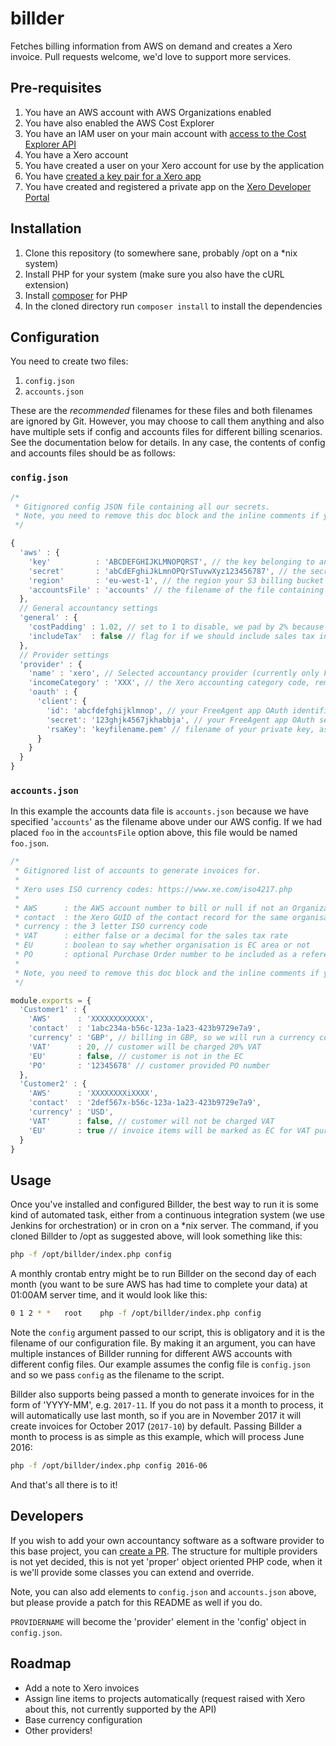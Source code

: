# billder
Fetches billing information from AWS on demand and creates a Xero invoice. Pull requests welcome, we'd love to support more services.

## Pre-requisites

1. You have an AWS account with AWS Organizations enabled
2. You have also enabled the AWS Cost Explorer
3. You have an IAM user on your main account with [access to the Cost Explorer API](https://docs.aws.amazon.com/awsaccountbilling/latest/aboutv2/billing-permissions-ref.html#example-policy-ce-api)
4. You have a Xero account
5. You have created a user on your Xero account for use by the application
6. You have [created a key pair for a Xero app](https://developer.xero.com/documentation/api-guides/create-publicprivate-key)
7. You have created and registered a private app on the [Xero Developer Portal](https://developer.xero.com/myapps)

## Installation

1. Clone this repository (to somewhere sane, probably /opt on a \*nix system)
2. Install PHP for your system (make sure you also have the cURL extension)
3. Install [composer](https://getcomposer.org/) for PHP
3. In the cloned directory run `composer install` to install the dependencies

## Configuration

You need to create two files:

1. `config.json`
2. `accounts.json`

These are the *recommended* filenames for these files and both filenames are ignored by Git. However, you may choose to call them anything and also have multiple sets if config and accounts files for different billing scenarios. See the documentation below for details. In any case, the contents of config and accounts files should be as follows:

### `config.json`

```javascript
/*
 * Gitignored config JSON file containing all our secrets.
 * Note, you need to remove this doc block and the inline comments if you use this as a template.
 */

{
  'aws' : {
    'key'          : 'ABCDEFGHIJKLMNOPQRST', // the key belonging to an IAM user with access to billing reports
    'secret'       : 'abCdEFghiJkLmnOPQrSTuvwXyz123456787', // the secret associated with the above key
    'region'       : 'eu-west-1', // the region your S3 billing bucket is in
    'accountsFile' : 'accounts' // the filename of the file containing your accounts to bill data (see below)
  },
  // General accountancy settings
  'general' : {
    'costPadding' : 1.02, // set to 1 to disable, we pad by 2% because AWS convert to GBP with Visa rate
    'includeTax'  : false // flag for if we should include sales tax in rebilling or not
  },
  // Provider settings
  'provider' : {
    'name' : 'xero', // Selected accountancy provider (currently only FreeAgent)
    'incomeCategory' : 'XXX', // the Xero accounting category code, remove if not required
    'oauth' : {
      'client': {
        'id': 'abcfdefghijklmnop', // your FreeAgent app OAuth identifier
        'secret': '123ghjk4567jkhabbja', // your FreeAgent app OAuth secret
        'rsaKey': 'keyfilename.pem' // filename of your private key, assumes repo / app root is location
      }
    }
  }
}
```

### `accounts.json`

In this example the accounts data file is `accounts.json` because we have specified '`accounts`' as the filename above under our AWS config. If we had placed `foo` in the `accountsFile` option above, this file would be named `foo.json`.

```javascript
/*
 * Gitignored list of accounts to generate invoices for.
 *
 * Xero uses ISO currency codes: https://www.xe.com/iso4217.php
 *
 * AWS      : the AWS account number to bill or null if not an Organizations account
 * contact  : the Xero GUID of the contact record for the same organisation
 * currency : the 3 letter ISO currency code
 * VAT      : either false or a decimal for the sales tax rate
 * EU       : boolean to say whether organisation is EC area or not
 * PO       : optional Purchase Order number to be included as a reference
 *
 * Note, you need to remove this doc block and the inline comments if you use this as a template.
 */

module.exports = {
  'Customer1' : {
    'AWS'      : 'XXXXXXXXXXXX',
    'contact'  : '1abc234a-b56c-123a-1a23-423b9729e7a9',
    'currency' : 'GBP', // billing in GBP, so we will run a currency conversion
    'VAT'      : 20, // customer will be charged 20% VAT
    'EU'       : false, // customer is not in the EC
    'PO'       : '12345678' // customer provided PO number
  },
  'Customer2' : {
    'AWS'      : 'XXXXXXXXiXXXX',
    'contact'  : '2def567x-b56c-123a-1a23-423b9729e7a9',
    'currency' : 'USD',
    'VAT'      : false, // customer will not be charged VAT
    'EU'       : true // invoice items will be marked as EC for VAT purposes
  }
}
```

## Usage

Once you've installed and configured Billder, the best way to run it is some kind of automated task, either from a continuous integration system (we use Jenkins for orchestration) or in cron on a \*nix server. The command, if you cloned Billder to /opt as suggested above, will look something like this:

```bash
php -f /opt/billder/index.php config
```

A monthly crontab entry might be to run Billder on the second day of each month (you want to be sure AWS has had time to complete your data) at 01:00AM server time, and it would look like this:

```bash
0 1 2 * *	root	php -f /opt/billder/index.php config
```

Note the `config` argument passed to our script, this is obligatory and it is the filename of our configuration file. By making it an argument, you can have multiple instances of Billder running for different AWS accounts with different config files. Our example assumes the config file is `config.json` and so we pass `config` as the filename to the script.

Billder also supports being passed a month to generate invoices for in the form of 'YYYY-MM', e.g. `2017-11`. If you do not pass it a month to process, it will automatically use last month, so if you are in November 2017 it will create invoices for October 2017 (`2017-10`) by default. Passing Billder a month to process is as simple as this example, which will process June 2016:

```bash
php -f /opt/billder/index.php config 2016-06
```

And that's all there is to it!

## Developers

If you wish to add your own accountancy software as a software provider to this base project, you can [create a PR](https://github.com/codeenigma/billder/compare). The structure for multiple providers is not yet decided, this is not yet 'proper' object oriented PHP code, when it is we'll provide some classes you can extend and override.

Note, you can also add elements to `config.json` and `accounts.json` above, but please provide a patch for this README as well if you do.

`PROVIDERNAME` will become the 'provider' element in the 'config' object in `config.json`.

## Roadmap

* Add a note to Xero invoices
* Assign line items to projects automatically (request raised with Xero about this, not currently supported by the API)
* Base currency configuration
* Other providers!
